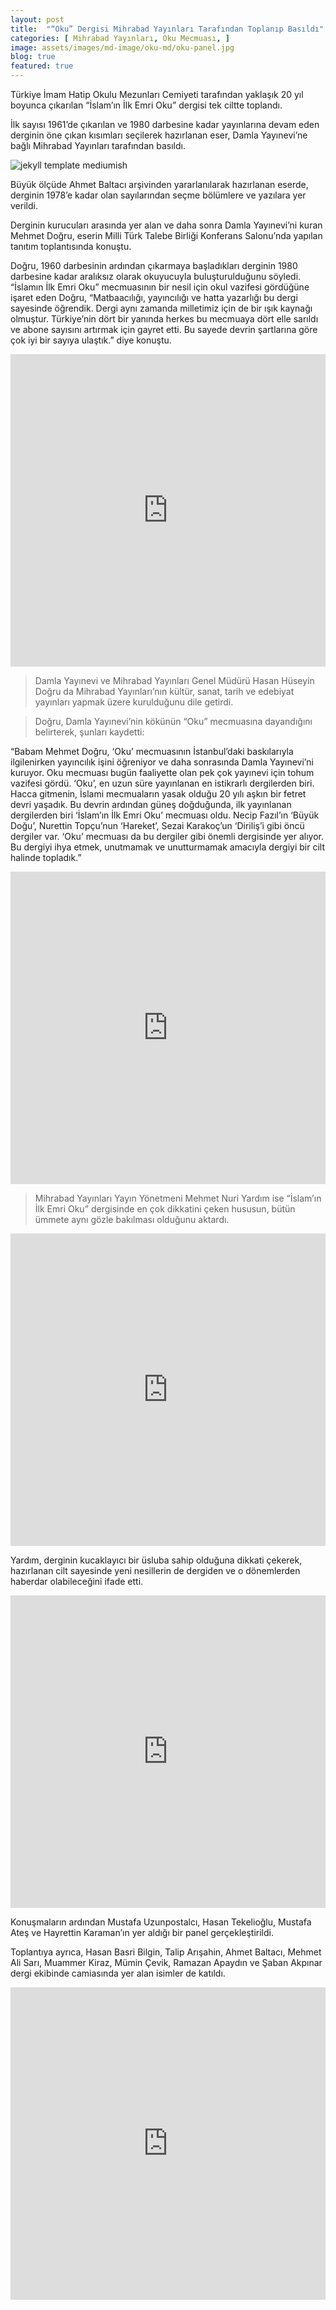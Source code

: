 ```yaml
---
layout: post
title:  "“Oku” Dergisi Mihrabad Yayınları Tarafından Toplanıp Basıldı"
categories: [ Mihrabad Yayınları, Oku Mecmuası, ]
image: assets/images/md-image/oku-md/oku-panel.jpg 
blog: true
featured: true
---
```



Türkiye İmam Hatip Okulu Mezunları Cemiyeti tarafından yaklaşık 20 yıl boyunca çıkarılan “İslam’ın İlk Emri Oku” dergisi tek ciltte toplandı.

İlk sayısı 1961’de çıkarılan ve 1980 darbesine kadar yayınlarına devam eden derginin öne çıkan kısımları seçilerek hazırlanan eser, Damla Yayınevi’ne bağlı Mihrabad Yayınları tarafından basıldı.

![jekyll template mediumish](/assets/images/oku-md/oku-kitap.jpg)

Büyük ölçüde Ahmet Baltacı arşivinden yararlanılarak hazırlanan eserde, derginin 1978’e kadar olan sayılarından seçme bölümlere ve yazılara yer verildi.

Derginin kurucuları arasında yer alan ve daha sonra Damla Yayınevi’ni kuran Mehmet Doğru, eserin Milli Türk Talebe Birliği Konferans Salonu’nda yapılan tanıtım toplantısında konuştu. 

Doğru, 1960 darbesinin ardından çıkarmaya başladıkları derginin 1980 darbesine kadar aralıksız olarak okuyucuyla buluşturulduğunu söyledi. “İslamın İlk Emri Oku” mecmuasının bir nesil için okul vazifesi gördüğüne işaret eden Doğru, “Matbaacılığı, yayıncılığı ve hatta yazarlığı bu dergi sayesinde öğrendik. Dergi aynı zamanda milletimiz için de bir ışık kaynağı olmuştur. Türkiye’nin dört bir yanında herkes bu mecmuaya dört elle sarıldı ve abone sayısını artırmak için gayret etti. Bu sayede devrin şartlarına göre çok iyi bir sayıya ulaştık.” diye konuştu.

<iframe 
src="https://www.youtube.com/embed/dUqtIh84hM4" width="100%" height="500px" frameborder="0" allowfullscreen="allowfullscreen">
</iframe>

>Damla Yayınevi ve Mihrabad Yayınları Genel Müdürü Hasan Hüseyin Doğru da Mihrabad Yayınları’nın kültür, sanat, tarih ve edebiyat yayınları yapmak üzere kurulduğunu dile getirdi.

>Doğru, Damla Yayınevi’nin kökünün “Oku” mecmuasına dayandığını belirterek, şunları kaydetti:

“Babam Mehmet Doğru, ‘Oku’ mecmuasının İstanbul’daki baskılarıyla ilgilenirken yayıncılık işini öğreniyor ve daha sonrasında Damla Yayınevi’ni kuruyor. Oku mecmuası bugün faaliyette olan pek çok yayınevi için tohum vazifesi gördü. ‘Oku’, en uzun süre yayınlanan en istikrarlı dergilerden biri. Hacca gitmenin, İslami mecmuaların yasak olduğu 20 yılı aşkın bir fetret devri yaşadık. Bu devrin ardından güneş doğduğunda, ilk yayınlanan dergilerden biri ‘İslam’ın İlk Emri Oku’ mecmuası oldu. Necip Fazıl’ın ‘Büyük Doğu’, Nurettin Topçu’nun ‘Hareket’, Sezai Karakoç’un ‘Diriliş’i gibi öncü dergiler var. ‘Oku’ mecmuası da bu dergiler gibi önemli dergisinde yer alıyor. Bu dergiyi ihya etmek, unutmamak ve unutturmamak amacıyla dergiyi bir cilt halinde topladık.”

<iframe 
src="https://www.youtube.com/embed/BcCCRJCbcwc" width="100%" height="500px" frameborder="0" allowfullscreen="allowfullscreen">
</iframe>

>Mihrabad Yayınları Yayın Yönetmeni Mehmet Nuri Yardım ise “İslam’ın İlk Emri Oku” dergisinde en çok dikkatini çeken hususun, bütün ümmete aynı gözle bakılması olduğunu aktardı.

<iframe 
src="https://www.youtube.com/embed/BcCCRJCbcwc" width="100%" height="500px" frameborder="0" allowfullscreen="allowfullscreen">
</iframe>

Yardım, derginin kucaklayıcı bir üsluba sahip olduğuna dikkati çekerek, hazırlanan cilt sayesinde yeni nesillerin de dergiden ve o dönemlerden haberdar olabileceğini ifade etti.

<iframe 
src="https://www.youtube.com/embed/KQnu0fXjBHo" width="100%" height="500px" frameborder="0" allowfullscreen="allowfullscreen">
</iframe>


Konuşmaların ardından Mustafa Uzunpostalcı, Hasan Tekelioğlu, Mustafa Ateş ve Hayrettin Karaman’ın yer aldığı bir panel gerçekleştirildi.

Toplantıya ayrıca, Hasan Basri Bilgin, Talip Arışahin, Ahmet Baltacı, Mehmet Ali Sarı, Muammer Kiraz, Mümin Çevik, Ramazan Apaydın ve Şaban Akpınar dergi ekibinde camiasında yer alan isimler de katıldı.

<iframe 
src="https://www.youtube.com/embed/vtWoDKI47GQ" width="100%" height="500px" frameborder="0" allowfullscreen="allowfullscreen">
</iframe>
